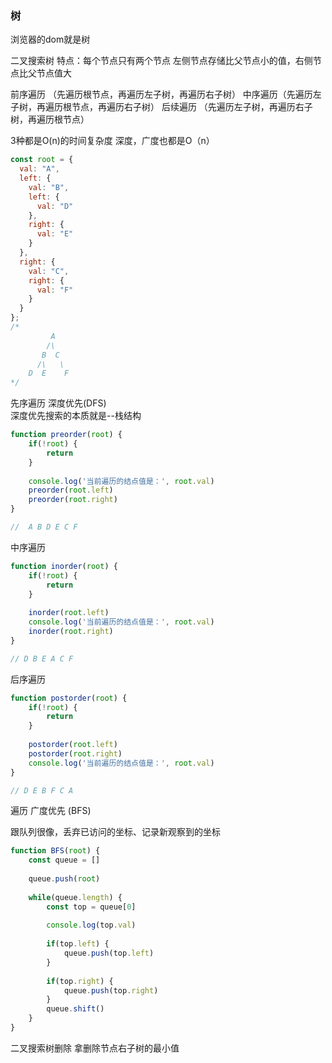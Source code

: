 ### 树
浏览器的dom就是树

二叉搜索树  特点：每个节点只有两个节点   左侧节点存储比父节点小的值，右侧节点比父节点值大

前序遍历 （先遍历根节点，再遍历左子树，再遍历右子树）
中序遍历（先遍历左子树，再遍历根节点，再遍历右子树）
后续遍历 （先遍历左子树，再遍历右子树，再遍历根节点）

3种都是O(n)的时间复杂度
深度，广度也都是O（n）


```js
const root = {
  val: "A",
  left: {
    val: "B",
    left: {
      val: "D"
    },
    right: {
      val: "E"
    }
  },
  right: {
    val: "C",
    right: {
      val: "F"
    }
  }
};
/*
         A
        /\
       B  C
      /\   \
    D  E    F
*/
``` 
先序遍历  深度优先(DFS)  
深度优先搜索的本质就是--栈结构 
```js
function preorder(root) {
    if(!root) {
        return 
    }
     
    console.log('当前遍历的结点值是：', root.val)  
    preorder(root.left)  
    preorder(root.right)
}

//  A B D E C F
```

中序遍历
```js
function inorder(root) {
    if(!root) {
        return 
    }
     
    inorder(root.left)  
    console.log('当前遍历的结点值是：', root.val)  
    inorder(root.right)
}

// D B E A C F 
```


后序遍历
```js
function postorder(root) {
    if(!root) {
        return 
    }
     
    postorder(root.left)  
    postorder(root.right)
    console.log('当前遍历的结点值是：', root.val)  
}

// D E B F C A 
```





遍历 广度优先 (BFS) 

跟队列很像，丢弃已访问的坐标、记录新观察到的坐标
```js
function BFS(root) {
    const queue = [] 
    
    queue.push(root)
   
    while(queue.length) {
        const top = queue[0]  
   
        console.log(top.val)
     
        if(top.left) {
            queue.push(top.left)
        }
   
        if(top.right) {
            queue.push(top.right)
        }
        queue.shift() 
    }
}
```



二叉搜索树删除
拿删除节点右子树的最小值